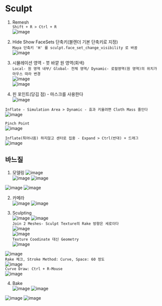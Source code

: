 Sculpt
========
1. Remesh    
`Shift + R > Ctrl + R`  
![image](https://user-images.githubusercontent.com/30430227/132807187-8b34137b-813f-473d-9968-6c7564d5e77d.png)  


2. Hide Show FaceSets 단축키(블렌더 기본 단축키로 지정)  
`Maya 단축키 'H' 를 sculpt.face_set_change_visibility 로 바꿈`  
![image](https://user-images.githubusercontent.com/30430227/137685503-a5cbe01e-3cd4-408c-8ec2-3d2e363baf9e.png)  


3. 시뮬레이션 영역 - 붓 바깥 원 영역(회색)  
`Local- 원 영역 내부/ Global- 전체 영역/ Dynamic- 로컬영역(원 영역)의 위치가 마우스 따라 변경`  
![image](https://user-images.githubusercontent.com/30430227/137698593-40d3a536-8565-4768-b031-47f81cb393a8.png)  
![image](https://user-images.githubusercontent.com/30430227/137698731-668aa8c4-19b4-4a0b-a91d-1e3d7b2656d1.png)  


4. 핀 포인트(당김 점) - 마스크를 사용한다  
![image](https://user-images.githubusercontent.com/30430227/137706169-0d141bbf-7fb5-4482-8df1-c52138acd09c.png)  

`Inflate - Simulation Area > Dynamic - 효과 키울려면 Cloth Mass 줄인다`  
![image](https://user-images.githubusercontent.com/30430227/137706509-23ffb2f2-017e-4553-a52f-d56e40876111.png)  


`Pinch Point`  
![image](https://user-images.githubusercontent.com/30430227/137706661-80d309ef-1dea-4f1c-a461-5865eb1e3689.png)  


`Inflate(튀어나옴) 하지않고 센터로 집중 - Expand > Ctrl(반대) + 드래그 `  
![image](https://user-images.githubusercontent.com/30430227/137706985-e7d1f3a4-da7b-44e6-99e9-20d176fab858.png)  




바느질 
--------
1. 모델링 
![image](https://user-images.githubusercontent.com/30430227/132803853-c13f265f-56d2-4f53-a270-34fbe83d937f.png)  
![image](https://user-images.githubusercontent.com/30430227/132803924-ee21ef4f-11b7-44ef-809e-f715ce841082.png)
![image](https://user-images.githubusercontent.com/30430227/132803962-a57ef050-301f-47d1-81c2-3e3f404ee36f.png)  

![image](https://user-images.githubusercontent.com/30430227/132804265-d9d6e85d-fccd-4e8d-a28f-23af695e9fd9.png)
![image](https://user-images.githubusercontent.com/30430227/132804406-cf0cf61a-51cd-4a65-b18d-507c54e7fdbd.png)  

2. 카메라  
![image](https://user-images.githubusercontent.com/30430227/132804624-7ddff3e4-1b5c-487f-8d8d-d1fcf0e90b10.png)
![image](https://user-images.githubusercontent.com/30430227/132804702-ad6e4912-6482-4771-b204-2f621194155a.png)  

3. Sculpting  
![image](https://user-images.githubusercontent.com/30430227/132811799-c14d96f8-5ab6-4531-ad61-e5129d56adf5.png)
![image](https://user-images.githubusercontent.com/30430227/132804732-bbfcaf8d-53f7-4a68-b4d5-07fcc1d5071f.png)  
`Join 2 Meshes- Sculpt Texture의 Rake 방향은 세로이다`  
![image](https://user-images.githubusercontent.com/30430227/132806663-41e23944-af68-43ff-ad01-72f9ded03245.png)  
![image](https://user-images.githubusercontent.com/30430227/132806688-a604fea7-4a54-44ef-9de9-a11459f23295.png)  
`Texture Coodinate 대신 Geometry`  
![image](https://user-images.githubusercontent.com/30430227/133007245-b3f6f757-c487-48a8-a044-42c347615768.png)  


![image](https://user-images.githubusercontent.com/30430227/132809767-20046b5f-5fb4-45cd-a4d8-25d2d41134e0.png)  
`Rake 체크, Stroke Method: Curve, Space: 60 정도`  
![image](https://user-images.githubusercontent.com/30430227/132809823-00c4b572-217c-4b4c-8d5b-c9900d5492ca.png)  
`Curve Draw: Ctrl + R-Mouse`  
![image](https://user-images.githubusercontent.com/30430227/132810067-edeca65c-0790-4e0d-87c2-b20f59df90fc.png)  

4. Bake  
![image](https://user-images.githubusercontent.com/30430227/132810257-5a43177f-f3f1-4c13-992f-1c908339425d.png)
![image](https://user-images.githubusercontent.com/30430227/132810883-820800b3-7145-4690-b2c6-c83c5f2d06a9.png)  

![image](https://user-images.githubusercontent.com/30430227/132811518-cdb76a3e-2c54-4efb-ad94-bb420c78f832.png)
![image](https://user-images.githubusercontent.com/30430227/132811534-8546e60b-dd61-4c28-8bc2-14f9b77e9452.png)  








